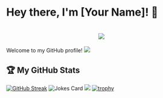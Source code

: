 # Hey there, I'm [Your Name]! 👋

<h1 align="center">
  <a href="https://sunguoqi.com/">
    <img src="https://readme-typing-svg.herokuapp.com/?lines=console.log(%22Hello%2C%20World!%22);Anonymous祝您今天愉快!&center=true&size=27">
  </a>
</h1>

Welcome to my GitHub profile! 
![](https://visitor-badge.glitch.me/badge?page_id=adminlove520)

## 🏆 My GitHub Stats
[![GitHub Streak](https://github-readme-streak-stats.herokuapp.com/?user=adminlove520&theme=dark&hide_border=true)](https://git.io/streak-stats)
<img src="https://readme-jokes.vercel.app/api?hideBorder&bgColor=%23121212" alt="Jokes Card" />
<img src="https://quotes-github-readme.vercel.app/api?type=horizontal&theme=dark" />
[![trophy](https://github-profile-trophy.vercel.app/?username=adminlove520)](https://github.com/ryo-ma/github-profile-trophy)
